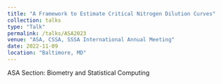 ```yaml
---
title: "A Framework to Estimate Critical Nitrogen Dilution Curves"
collection: talks
type: "Talk"
permalink: /talks/ASA2023
venue: "ASA, CSSA, SSSA International Annual Meeting"
date: 2022-11-09
location: "Baltimore, MD"
---
```


ASA Section: Biometry and Statistical Computing
